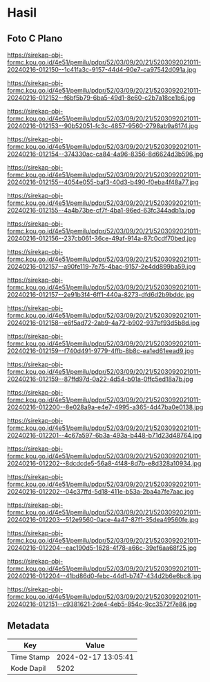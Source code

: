 # Hasil

## Foto C Plano

https://sirekap-obj-formc.kpu.go.id/4e51/pemilu/pdpr/52/03/09/20/21/5203092021011-20240216-012150--1c41fa3c-9157-44d4-90e7-ca97542d091a.jpg

https://sirekap-obj-formc.kpu.go.id/4e51/pemilu/pdpr/52/03/09/20/21/5203092021011-20240216-012152--f6bf5b79-6ba5-49d1-8e60-c2b7a18ce1b6.jpg

https://sirekap-obj-formc.kpu.go.id/4e51/pemilu/pdpr/52/03/09/20/21/5203092021011-20240216-012153--90b52051-fc3c-4857-9560-2798ab9a6174.jpg

https://sirekap-obj-formc.kpu.go.id/4e51/pemilu/pdpr/52/03/09/20/21/5203092021011-20240216-012154--374330ac-ca84-4a96-8356-8d6624d3b596.jpg

https://sirekap-obj-formc.kpu.go.id/4e51/pemilu/pdpr/52/03/09/20/21/5203092021011-20240216-012155--4054e055-baf3-40d3-b490-f0eba4f48a77.jpg

https://sirekap-obj-formc.kpu.go.id/4e51/pemilu/pdpr/52/03/09/20/21/5203092021011-20240216-012155--4a4b73be-cf7f-4ba1-96ed-63fc344adb1a.jpg

https://sirekap-obj-formc.kpu.go.id/4e51/pemilu/pdpr/52/03/09/20/21/5203092021011-20240216-012156--237cb061-36ce-49af-914a-87c0cdf70bed.jpg

https://sirekap-obj-formc.kpu.go.id/4e51/pemilu/pdpr/52/03/09/20/21/5203092021011-20240216-012157--a90fe119-7e75-4bac-9157-2e4dd899ba59.jpg

https://sirekap-obj-formc.kpu.go.id/4e51/pemilu/pdpr/52/03/09/20/21/5203092021011-20240216-012157--2e91b3f4-6ff1-440a-8273-dfd6d2b9bddc.jpg

https://sirekap-obj-formc.kpu.go.id/4e51/pemilu/pdpr/52/03/09/20/21/5203092021011-20240216-012158--e6f5ad72-2ab9-4a72-b902-937bf93d5b8d.jpg

https://sirekap-obj-formc.kpu.go.id/4e51/pemilu/pdpr/52/03/09/20/21/5203092021011-20240216-012159--f740d491-9779-4ffb-8b8c-ea1ed61eead9.jpg

https://sirekap-obj-formc.kpu.go.id/4e51/pemilu/pdpr/52/03/09/20/21/5203092021011-20240216-012159--87ffd97d-0a22-4d54-b01a-0ffc5ed18a7b.jpg

https://sirekap-obj-formc.kpu.go.id/4e51/pemilu/pdpr/52/03/09/20/21/5203092021011-20240216-012200--8e028a9a-e4e7-4995-a365-4d47ba0e0138.jpg

https://sirekap-obj-formc.kpu.go.id/4e51/pemilu/pdpr/52/03/09/20/21/5203092021011-20240216-012201--4c67a597-6b3a-493a-b448-b71d23d48764.jpg

https://sirekap-obj-formc.kpu.go.id/4e51/pemilu/pdpr/52/03/09/20/21/5203092021011-20240216-012202--8dcdcde5-56a8-4f48-8d7b-e8d328a10934.jpg

https://sirekap-obj-formc.kpu.go.id/4e51/pemilu/pdpr/52/03/09/20/21/5203092021011-20240216-012202--04c37ffd-5d18-411e-b53a-2ba4a7fe7aac.jpg

https://sirekap-obj-formc.kpu.go.id/4e51/pemilu/pdpr/52/03/09/20/21/5203092021011-20240216-012203--512e9560-0ace-4a47-87f1-35dea49560fe.jpg

https://sirekap-obj-formc.kpu.go.id/4e51/pemilu/pdpr/52/03/09/20/21/5203092021011-20240216-012204--eac190d5-1628-4f78-a66c-39ef6aa68f25.jpg

https://sirekap-obj-formc.kpu.go.id/4e51/pemilu/pdpr/52/03/09/20/21/5203092021011-20240216-012204--41bd86d0-febc-44d1-b747-434d2b6e6bc8.jpg

https://sirekap-obj-formc.kpu.go.id/4e51/pemilu/pdpr/52/03/09/20/21/5203092021011-20240216-012151--c9381621-2de4-4eb5-854c-9cc3572f7e86.jpg


## Metadata

| Key        | Value               |
| ---------- | ------------------- |
| Time Stamp | 2024-02-17 13:05:41 |
| Kode Dapil | 5202                |



